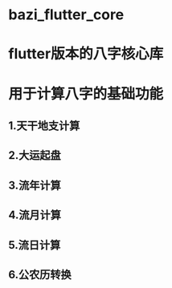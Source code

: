 # bazi_flutter_core
# flutter版本的八字核心库
# 用于计算八字的基础功能
## 1.天干地支计算
## 2.大运起盘
## 3.流年计算
## 4.流月计算
## 5.流日计算
## 6.公农历转换
